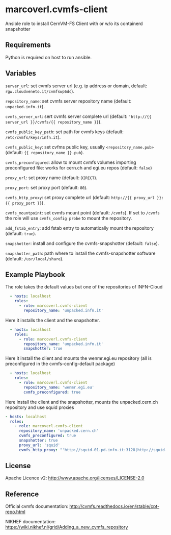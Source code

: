 marcoverl.cvmfs-client
======================

Ansible role to install CernVM-FS Client with or w/o its containerd snapshotter

Requirements
------------

Python is required on host to run ansible.

Variables
---------

``server_url``: set cvmfs server url (e.g. ip address or domain, default: ``rgw.cloudveneto.it/cvmfswp6dc``).

``repository_name``: set cvmfs server repository name (default: ``unpacked.infn.it``).

``cvmfs_server_url``: sert cvmfs server complete url (default: ``'http://{{ server_url }}/cvmfs/{{ repository_name }}``).

``cvmfs_public_key_path``: set path for cvmfs keys (default: ``/etc/cvmfs/keys/infn.it``).

``cvmfs_public_key``: set cvfms public key, usually `<repository_name.pub>` (default: ``{{ repository_name }}.pub``).

``cvmfs_preconfigured``: allow to mount cvmfs volumes importing preconfigured file: works for cern.ch and egi.eu repos (default: ``false``)

``proxy_url``: set proxy name (default: ``DIRECT``).

``proxy_port``: set proxy port (default: ``80``).

``cvmfs_http_proxy``: set proxy complete url (default: ``http://{{ proxy_url }}:{{ proxy_port }}``).

``cvmfs_mountpoint``: set cvmfs mount point (default: ``/cvmfs``). If set to ``/cvmfs`` the role will use ``cvmfs_config probe`` to mount the repository.

``add_fstab_entry``: add fstab entry to automatically mount the repository (default: ``true``).

``snapshotter``: install and configure the cvmfs-snapshotter (default: ``false``).

``snapshotter_path``: path where to install the cvmfs-snapshotter software (default: ``/usr/local/share``).

Example Playbook
----------------

The role takes the default values but one of the repositories of INFN-Cloud

```yaml
  - hosts: localhost
    roles:
      - role: marcoverl.cvmfs-client
        repository_name: 'unpacked.infn.it'
```

Here it installs the client and the snapshotter.

```yaml
  - hosts: localhost
    roles:
      - role: marcoverl.cvmfs-client
        repository_name: 'unpacked.infn.it'
        snapshotter: true
```

Here it install the client and mounts the wenmr.egi.eu repository (all is preconfigured in the cvmfs-config-default package)

```yaml
  - hosts: localhost
    roles:
      - role: marcoverl.cvmfs-client
        repository_name: 'wenmr.egi.eu'
        cvmfs_preconfigured: true
```
Here install the client and the snapshotter, mounts the unpacked.cern.ch repository and use squid proxies 

```yaml
- hosts: localhost
  roles:
    - role: marcoverl.cvmfs-client
      repository_name: 'unpacked.cern.ch'
      cvmfs_preconfigured: true
      snapshotter: true
      proxy_url: 'squid'
      cvmfs_http_proxy: "'http://squid-01.pd.infn.it:3128|http://squid-02.pd.infn.it:3128'"
```

License
-------

Apache Licence v2: http://www.apache.org/licenses/LICENSE-2.0

Reference
---------

Official cvmfs documentation: http://cvmfs.readthedocs.io/en/stable/cpt-repo.html

NIKHEF documentation: https://wiki.nikhef.nl/grid/Adding_a_new_cvmfs_repository
